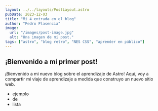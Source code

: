 ```yaml
---
layout: ../../layouts/PostLayout.astro
pubDate: 2023-12-03
title: "Mi 4 entrada en el blog"
author: "Pedro Plasencia"
image:
  url: "/images/post-image.jpg"
  alt: "Una imagen de mi post."
tags: ["astro", "blog retro", "NES CSS", "aprender en público"]
---
```


## ¡Bienvenido a mi primer post!

¡Bienvenido a mi nuevo blog sobre el aprendizaje de Astro! Aquí, voy a compartir mi viaje de aprendizaje a medida que construyo un nuevo sitio web.

- ejemplo
- de
- lista
